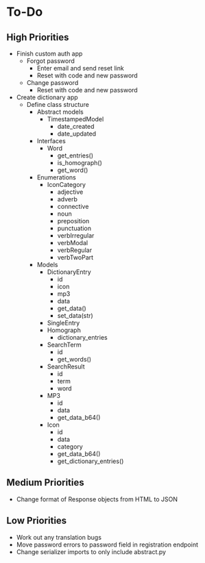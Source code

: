 # To-Do

## High Priorities

- Finish custom auth app
  - Forgot password
    - Enter email and send reset link
    - Reset with code and new password
  - Change password
    - Reset with code and new password
- Create dictionary app
  - Define class structure
    - Abstract models
      - TimestampedModel
        - date_created
        - date_updated
    - Interfaces
      - Word
        - get_entries()
        - is_homograph()
        - get_word()
    - Enumerations
      - IconCategory
        - adjective
        - adverb
        - connective
        - noun
        - preposition
        - punctuation
        - verbIrregular
        - verbModal
        - verbRegular
        - verbTwoPart
    - Models
      - DictionaryEntry
        - id
        - icon
        - mp3
        - data
        - get_data()
        - set_data(str)
      - SingleEntry
      - Homograph
        - dictionary_entries
      - SearchTerm
        - id
        - get_words()
      - SearchResult
        - id
        - term
        - word
      - MP3
        - id
        - data
        - get_data_b64()
      - Icon
        - id
        - data
        - category
        - get_data_b64()
        - get_dictionary_entries()

## Medium Priorities

- Change format of Response objects from HTML to JSON

## Low Priorities

- Work out any translation bugs
- Move password errors to password field in registration endpoint
- Change serializer imports to only include abstract.py
